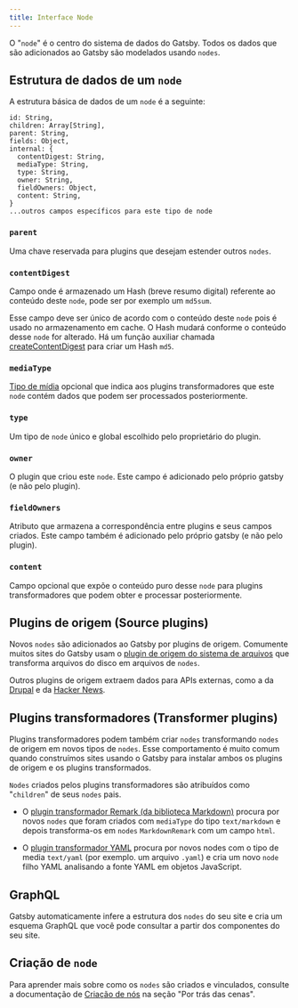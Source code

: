 ```yaml
---
title: Interface Node
---
```


O "`node`" é o centro do sistema de dados do Gatsby. Todos os dados que são adicionados ao Gatsby são modelados usando `nodes`.

## Estrutura de dados de um `node`

A estrutura básica de dados de um `node` é a seguinte:

```flow
id: String,
children: Array[String],
parent: String,
fields: Object,
internal: {
  contentDigest: String,
  mediaType: String,
  type: String,
  owner: String,
  fieldOwners: Object,
  content: String,
}
...outros campos específicos para este tipo de node
```

### `parent`

Uma chave reservada para plugins que desejam estender outros `nodes`.

### `contentDigest`

Campo onde é armazenado um Hash (breve resumo digital) referente ao conteúdo deste `node`, pode ser por exemplo um `md5sum`.

Esse campo deve ser único de acordo com o conteúdo deste `node` pois é usado no armazenamento em cache. O Hash mudará conforme o conteúdo desse `node` for alterado. Há um função auxiliar chamada [createContentDigest](https://github.com/gatsbyjs/gatsby/blob/master/packages/gatsby-core-utils/src/create-content-digest.js) para criar um Hash `md5`.

### `mediaType`

[Tipo de mídia](https://pt.wikipedia.org/wiki/Tipo_de_m%C3%ADdia_da_Internet) opcional que indica aos plugins transformadores que este `node` contém dados que podem ser processados posteriormente.

### `type`

Um tipo de `node` único e global escolhido pelo proprietário do plugin.

### `owner`

O plugin que criou este `node`. Este campo é adicionado pelo próprio gatsby (e não pelo plugin).

### `fieldOwners`

Atributo que armazena a correspondência entre plugins e seus campos criados. Este campo também é adicionado pelo próprio gatsby (e não pelo plugin).

### `content`

Campo opcional que expõe o conteúdo puro desse `node` para plugins transformadores que podem obter e processar posteriormente.

## Plugins de origem (Source plugins)

Novos `nodes` são adicionados ao Gatsby por plugins de origem. Comumente muitos sites do Gatsby usam o [plugin de origem do sistema de arquivos](/packages/gatsby-source-filesystem/) que transforma arquivos do disco em arquivos de `nodes`.

Outros plugins de origem extraem dados para APIs externas, como a da
[Drupal](/packages/gatsby-source-drupal/) e da
[Hacker News](/packages/gatsby-source-hacker-news/).

## Plugins transformadores (Transformer plugins)

Plugins transformadores podem também criar `nodes` transformando `nodes` de origem em novos tipos de `nodes`. Esse comportamento é muito comum quando construímos sites usando o Gatsby para instalar ambos os plugins de origem e os plugins transformados.

`Nodes` criados pelos plugins transformadores são atribuídos como "`children`" de seus `nodes` pais.

- O 
[plugin transformador Remark (da biblioteca Markdown)](/packages/gatsby-transformer-remark/)
procura por novos `nodes` que foram criados com `mediaType` do tipo `text/markdown`
e depois transforma-os em `nodes` `MarkdownRemark` com um campo `html`.

- O [plugin transformador YAML](/packages/gatsby-transformer-yaml/) procura por novos nodes com o tipo de media `text/yaml` (por exemplo. um arquivo `.yaml`) e cria um novo `node` filho YAML analisando a fonte YAML em objetos JavaScript.

## GraphQL

Gatsby automaticamente infere a estrutura dos `nodes` do seu site e cria um esquema GraphQL que você pode consultar a partir dos componentes do seu site.

## Criação de `node`

Para aprender mais sobre como os `nodes` são criados e vinculados, consulte a documentação de [Criação de nós](/docs/node-creation/) na seção "Por trás das cenas".
